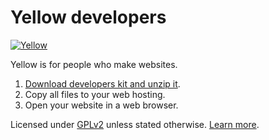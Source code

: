 Yellow developers
=================
[![Yellow](https://raw.githubusercontent.com/datenstrom/yellow-developers/master/media/images/yellow-photo.jpg)](https://datenstrom.se/yellow/)

Yellow is for people who make websites.

1. [Download developers kit and unzip it](https://github.com/datenstrom/yellow-developers/archive/master.zip).
2. Copy all files to your web hosting.
3. Open your website in a web browser.

Licensed under [GPLv2](https://github.com/datenstrom/yellow-developers/blob/master/LICENSE.md) unless stated otherwise. [Learn more](https://developers.datenstrom.se/help/).
